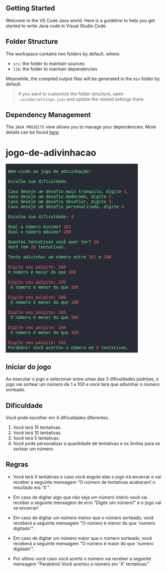 ## Getting Started

Welcome to the VS Code Java world. Here is a guideline to help you get started to write Java code in Visual Studio Code.

## Folder Structure

The workspace contains two folders by default, where:

- `src`: the folder to maintain sources
- `lib`: the folder to maintain dependencies

Meanwhile, the compiled output files will be generated in the `bin` folder by default.

> If you want to customize the folder structure, open `.vscode/settings.json` and update the related settings there.

## Dependency Management

The `JAVA PROJECTS` view allows you to manage your dependencies. More details can be found [here](https://github.com/microsoft/vscode-java-dependency#manage-dependencies).
# jogo-de-adivinhacao

![GuessingGame](/imagens/game.png)

## Iniciar do jogo

Ao executar o jogo e selecionar entre umas das 3 dificuldades padrões, o jogo vai sortear um número de 1 a 100 e você terá que adivinhar o número sorteado.

## Dificuldade

Você pode escolher em 4 dificuldades diferentes. 

1. Você terá 15 tentativas.
1. Você terá 10 tentativas. 
1. Você terá 5 tentativas.
1. Você pode personalizar a quantidade de tentativas e os limites para se sortear um número.

## Regras

* Você terá X tentativas e caso você esgote elas o jogo irá encerrar e vai receber a seguinte mensagem "O número de tentativas acabaram! o resultado era 'X'".

* Em caso de digitar algo que não seja um número inteiro você vai receber a seguinte mensagem de erro "Digite um número!" e o jogo vai se encerrar!

* Em caso de digitar um número menor que o número sorteado, você receberá a seguinte mensagem "O número é menor do que 'numero digitado'".

* Em caso de digitar um número maior que o número sorteado, você receberá a seguinte mensagem "O número é maior do que 'numero digitado'".

* Por ultimo você caso você acerte o número vai receber a seguinte mensagem "Parabéns! Você acertou o número em 'X' tentativas."